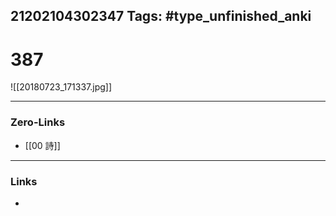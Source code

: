 21202104302347
Tags: #type_unfinished_anki 
---
# 387

![[20180723_171337.jpg]]

---
### Zero-Links
- [[00 詩]]
---
### Links
-
